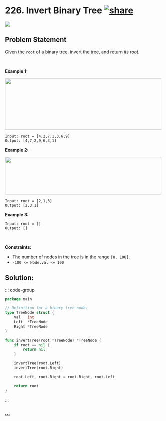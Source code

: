 # 226. Invert Binary Tree [![share]](https://leetcode.com/problems/invert-binary-tree/)

![][easy]

## Problem Statement

<p>Given the <code>root</code> of a binary tree, invert the tree, and return <em>its root</em>.</p>
<p> </p>
<p><strong class="example">Example 1:</strong></p>
<img alt="" src="https://assets.leetcode.com/uploads/2021/03/14/invert1-tree.jpg" style="width: 500px; height: 165px;"/>

```
Input: root = [4,2,7,1,3,6,9]
Output: [4,7,2,9,6,3,1]
```

<p><strong class="example">Example 2:</strong></p>
<img alt="" src="https://assets.leetcode.com/uploads/2021/03/14/invert2-tree.jpg" style="width: 500px; height: 120px;"/>

```
Input: root = [2,1,3]
Output: [2,3,1]
```

<p><strong class="example">Example 3:</strong></p>

```
Input: root = []
Output: []
```

<p> </p>
<p><strong>Constraints:</strong></p>
<ul>
<li>The number of nodes in the tree is in the range <code>[0, 100]</code>.</li>
<li><code>-100 &lt;= Node.val &lt;= 100</code></li>
</ul>

## Solution:

::: code-group

```go [Go]
package main

// Definition for a binary tree node.
type TreeNode struct {
	Val   int
	Left  *TreeNode
	Right *TreeNode
}

func invertTree(root *TreeNode) *TreeNode {
	if root == nil {
		return nil
	}

	invertTree(root.Left)
	invertTree(root.Right)

	root.Left, root.Right = root.Right, root.Left

	return root
}

```

:::

### [_..._](#)

```

```

<!----------------------------------{ link }--------------------------------->

[share]: https://graph.org/file/3ea5234dda646b71c574a.png
[easy]: https://img.shields.io/badge/Difficulty-Easy-bright.svg
[medium]: https://img.shields.io/badge/Difficulty-Medium-yellow.svg
[hard]: https://img.shields.io/badge/Difficulty-Hard-red.svg

